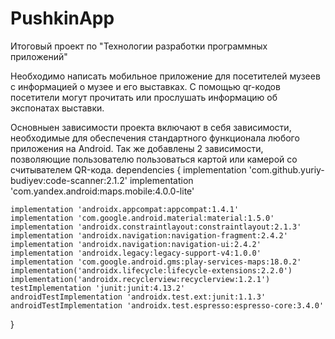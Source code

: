 # PushkinApp
Итоговый проект по "Технологии разработки программных приложений"

Необходимо написать мобильное приложение для посетителей музеев с информацией о музее и его выставках. 
С помощью qr-кодов посетители могут прочитать или прослушать информацию об экспонатах выставки.

Основныен зависимости проекта включают в себя зависимости, необходимые для обеспечения стандартного функционала любого приложения на Android. 
Так же добавлены 2 зависимости, позволяющие пользователю пользоваться картой или камерой со считывателем QR-кода.
dependencies {
    implementation 'com.github.yuriy-budiyev:code-scanner:2.1.2'
    implementation 'com.yandex.android:maps.mobile:4.0.0-lite'
    
    implementation 'androidx.appcompat:appcompat:1.4.1'
    implementation 'com.google.android.material:material:1.5.0'
    implementation 'androidx.constraintlayout:constraintlayout:2.1.3'
    implementation 'androidx.navigation:navigation-fragment:2.4.2'
    implementation 'androidx.navigation:navigation-ui:2.4.2'
    implementation 'androidx.legacy:legacy-support-v4:1.0.0'
    implementation 'com.google.android.gms:play-services-maps:18.0.2'
    implementation('androidx.lifecycle:lifecycle-extensions:2.2.0')
    implementation('androidx.recyclerview:recyclerview:1.2.1')
    testImplementation 'junit:junit:4.13.2'
    androidTestImplementation 'androidx.test.ext:junit:1.1.3'
    androidTestImplementation 'androidx.test.espresso:espresso-core:3.4.0'
}


